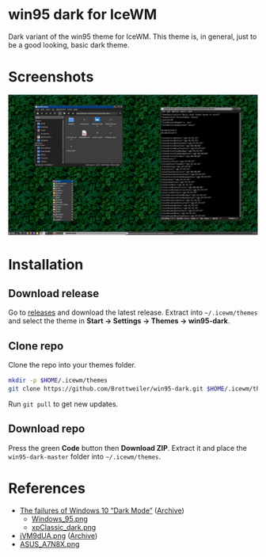 win95 dark for IceWM
====================

Dark variant of the win95 theme for IceWM.
This theme is, in general, just to be a good looking, basic dark theme.

# Screenshots

![](https://raw.githubusercontent.com/Brottweiler/win95-dark/gh-pages/screenshot.png)

# Installation

## Download release

Go to [releases](https://github.com/Brottweiler/win95-dark/releases) and download the latest release.
Extract into `~/.icewm/themes` and select the theme in **Start → Settings → Themes → win95-dark**.

## Clone repo

Clone the repo into your themes folder.
```bash
mkdir -p $HOME/.icewm/themes
git clone https://github.com/Brottweiler/win95-dark.git $HOME/.icewm/themes
```
Run `git pull` to get new updates.

## Download repo

Press the green **Code** button then **Download ZIP**. Extract it and place the `win95-dark-master` folder into `~/.icewm/themes`.

# References

- [The failures of Windows 10 “Dark Mode”](https://bc-programming.com/blogs/2019/04/the-failures-of-windows-10-dark-mode/) ([Archive](https://archive.ph/KAHEU))
	- [Windows_95.png](https://archive.ph/NmqGr)
	- [xpClassic_dark.png](https://archive.ph/BAqus)
- [jVM9dUA.png](https://i.imgur.com/jVM9dUA.png) ([Archive](https://archive.ph/wP5L4))
- [ASUS_A7N8X.png](https://desu-usergeneratedcontent.xyz/g/image/1710/35/1710359192531.png)
